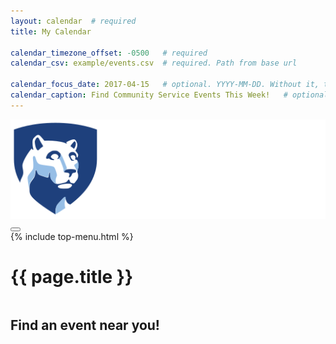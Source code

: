 ```yaml
---
layout: calendar  # required
title: My Calendar

calendar_timezone_offset: -0500   # required
calendar_csv: example/events.csv  # required. Path from base url

calendar_focus_date: 2017-04-15   # optional. YYYY-MM-DD. Without it, the default is today
calendar_caption: Find Community Service Events This Week!   # optional
---
```


<!-- Learn about this code on MDN: https://developer.mozilla.org/en-US/docs/Web/CSS/mix-blend-mode -->
<div class="community-header">
  <!-- TOP BAR -->
  <div class="row">
    <div class="top-bar">
      <div class="top-bar-title">
          <a class="masthead" href="/"><img alt="The Pennsylvania State University" src="../assets/img/psu_shield.svg"/></a>
    <span data-responsive-toggle="responsive-menu" data-hide-for="medium" class="menu-button">
      <button class="menu-icon" type="button" data-toggle></button>
    </span>
      </div>
     {% include top-menu.html %}
    </div>
  </div>
  <!-- END TOP BAR -->
  <div class="row quote-row">
    <div class="small-12 columns">
      <h1 class="secondary-page-heading">{{ page.title }}</h1>
    </div>
    <div class="small-12 columns">
      <h2 class="quote">Find an event near you!</h2>
    </div>
  </div>

</div>
<!-- END HEADER -->
